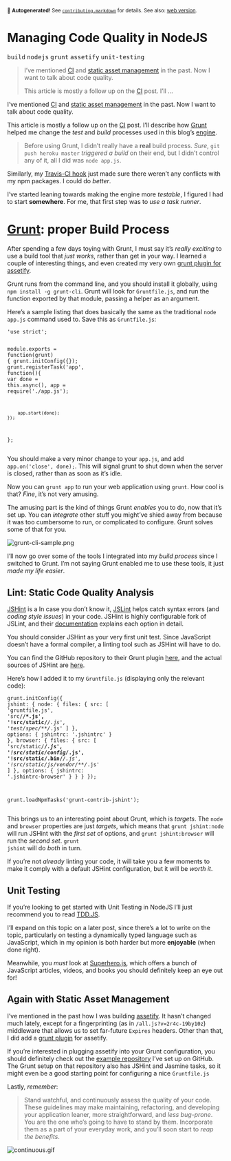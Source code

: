<sub>&#x1F6A8; <strong>Autogenerated!</strong> See <a href="https://github.com/ponyfoo/articles/tree/noindex/contributing.markdown"><code>contributing.markdown</code></a> for details. See also: <a href="https://ponyfoo.com/articles/managing-code-quality-in-nodejs">web version</a>.</sub>

<a href="https://ponyfoo.com/articles/managing-code-quality-in-nodejs"><div></div></a>

<h1>Managing Code Quality in NodeJS</h1>

<p><kbd>build</kbd> <kbd>nodejs</kbd> <kbd>grunt</kbd> <kbd>assetify</kbd> <kbd>unit-testing</kbd></p>

<blockquote><p>I&#x2019;ve mentioned <a href="https://ponyfoo.com/2013/01/18/continuous-integration-and-automated-deployments">CI</a> and <a href="https://ponyfoo.com/2013/01/18/asset-management-in-node">static asset management</a> in the past. Now I want to talk about code quality.</p><p>This article is mostly a follow up on the <a href="https://ponyfoo.com/2013/01/18/continuous-integration-and-automated-deployments">CI</a> post. I&#x2019;ll &#x2026;</p></blockquote>

<div><p>I&#x2019;ve mentioned <a href="https://ponyfoo.com/2013/01/18/continuous-integration-and-automated-deployments">CI</a> and <a href="https://ponyfoo.com/2013/01/18/asset-management-in-node">static asset management</a> in the past. Now I want to talk about code quality.</p></div>

<blockquote></blockquote>

<div><p>This article is mostly a follow up on the <a href="https://ponyfoo.com/2013/01/18/continuous-integration-and-automated-deployments">CI</a> post. I&#x2019;ll describe how <a href="https://ponyfoo.com/gruntjs.com">Grunt</a> helped me change the <em>test</em> and <em>build</em> processes used in this blog&#x2019;s <a href="https://github.com/bevacqua/ponyfoo" target="_blank">engine</a>.</p> <blockquote> <p>Before using Grunt, I didn&#x2019;t really have a <strong>real</strong> build process. <em>Sure</em>, <code class="md-code md-code-inline">git push heroku master</code> <em>triggered a build</em> on their end, but I didn&#x2019;t control any of it, all I did was <code class="md-code md-code-inline">node app.js</code>.</p> </blockquote> <p>Similarly, my <a href="https://travis-ci.org/bevacqua/ponyfoo/builds" target="_blank">Travis-CI hook</a> just made sure there weren&#x2019;t any conflicts with my npm packages. I could do <em>better</em>.</p></div>

<div><p>I&#x2019;ve started leaning towards making the engine more <em>testable</em>, I figured I had to start <strong>somewhere</strong>. For me, that first step was to <em>use a task runner</em>.</p> <h1 id="grunt-gruntjscom-grunt-the-javascript-task-runner-proper-build-process"><a href="https://ponyfoo.com/gruntjs.com" aria-label="Grunt: The JavaScript Task Runner">Grunt</a>: proper Build Process</h1> <p>After spending a few days toying with Grunt, I must say it&#x2019;s <em>really exciting</em> to use a build tool that <em>just works</em>, rather than get in your way. I learned a couple of interesting things, and even created my very own <a href="https://github.com/bevacqua/grunt-assetify" target="_blank" aria-label="grunt-assetify on GitHub">grunt plugin for assetify</a>.</p> <p>Grunt runs from the command line, and you should install it globally, using <code class="md-code md-code-inline">npm install -g grunt-cli</code>. Grunt will look for <code class="md-code md-code-inline">Gruntfile.js</code>, and run the function exported by that module, passing a helper as an argument.</p> <p>Here&#x2019;s a sample listing that does basically the same as the traditional <code class="md-code md-code-inline">node app.js</code> command used to. Save this as <code class="md-code md-code-inline">Gruntfile.js</code>:</p> <pre class="md-code-block"><code class="md-code md-lang-javascript"><span class="md-code-pi">&apos;use strict&apos;</span>;

<span class="md-code-built_in">module</span>.exports = <span class="md-code-function"><span class="md-code-keyword">function</span><span class="md-code-params">(grunt)</span> </span>{
    grunt.initConfig({});
    grunt.registerTask(<span class="md-code-string">&apos;app&apos;</span>, <span class="md-code-function"><span class="md-code-keyword">function</span><span class="md-code-params">()</span></span>{
        <span class="md-code-keyword">var</span> done = <span class="md-code-keyword">this</span>.async(),
            app = <span class="md-code-built_in">require</span>(<span class="md-code-string">&apos;./app.js&apos;</span>);

        app.start(done);
    });
};
</code></pre> <p>You should make a very minor change to your <code class="md-code md-code-inline">app.js</code>, and add <code class="md-code md-code-inline">app.on(&apos;close&apos;, done);</code>. This will signal grunt to shut down when the server is closed, rather than as soon as it&#x2019;s idle.</p> <p>Now you can <code class="md-code md-code-inline">grunt app</code> to run your web application using <code class="md-code md-code-inline">grunt</code>. How cool is that? <em>Fine</em>, it&#x2019;s not very amusing.</p> <p>The amusing part is the kind of things Grunt <em>enables</em> you to do, now that it&#x2019;s set up. You can <em>integrate</em> other stuff you might&#x2019;ve shied away from because it was too cumbersome to run, or complicated to configure. Grunt solves some of that for you.</p> <p><img alt="grunt-cli-sample.png" title="typical grunt console output" class="" src="https://i.imgur.com/i28vdBO.png"></p> <p>I&#x2019;ll now go over some of the tools I integrated into my <em>build process</em> since I switched to Grunt. I&#x2019;m not saying Grunt enabled me to use these tools, it just <em>made my life easier</em>.</p> <h2 id="lint-static-code-quality-analysis">Lint: Static Code Quality Analysis</h2> <p><a href="http://www.jshint.com/" target="_blank" aria-label="JSHint">JSHint</a> is a In case you don&#x2019;t know it, <a href="http://jslint.com/" target="_blank" aria-label="JSLint by Douglas Crockford">JSLint</a> helps catch syntax errors (and <em>coding style issues</em>) in your code. JSHint is highly configurable fork of JSLint, and their <a href="http://www.jshint.com/docs/" target="_blank" aria-label="JSHint Documentation">documentation</a> explains each option in detail.</p> <p>You should consider JSHint as your very first unit test. Since JavaScript doesn&#x2019;t have a formal compiler, a linting tool such as JSHint will have to do.</p> <p>You can find the GitHub repository to their Grunt plugin <a href="https://github.com/gruntjs/grunt-contrib-jshint" target="_blank" aria-label="JSHint plugin for Grunt">here</a>, and the actual sources of JSHint are <a href="https://github.com/jshint/jshint" target="_blank" aria-label="JSHint on GitHub">here</a>.</p> <p>Here&#x2019;s how I added it to my <code class="md-code md-code-inline">Gruntfile.js</code> (displaying only the relevant code):</p> <pre class="md-code-block"><code class="md-code md-lang-javascript">grunt.initConfig({
    jshint: {
        node: {
            files: {
                src: [
                    <span class="md-code-string">&apos;gruntfile.js&apos;</span>,
                    <span class="md-code-string">&apos;src/**/*.js&apos;</span>,
                    <span class="md-code-string">&apos;!src/static/**/*.js&apos;</span>,
                    <span class="md-code-string">&apos;test/spec/**/*.js&apos;</span>
                ]
            },
            options: {
                jshintrc: <span class="md-code-string">&apos;.jshintrc&apos;</span>
            }
        },
        browser: {
            files: {
                src: [
                    <span class="md-code-string">&apos;src/static/**/*.js&apos;</span>,
                    <span class="md-code-string">&apos;!src/static/config/*.js&apos;</span>,
                    <span class="md-code-string">&apos;!src/static/.bin/**/*.js&apos;</span>,
                    <span class="md-code-string">&apos;!src/static/js/vendor/**/*.js&apos;</span>
                ]
            },
            options: {
                jshintrc: <span class="md-code-string">&apos;.jshintrc-browser&apos;</span>
            }
        }
    }
});

grunt.loadNpmTasks(<span class="md-code-string">&apos;grunt-contrib-jshint&apos;</span>);
</code></pre> <p>This brings us to an interesting point about Grunt, which is <em>targets</em>. The <code class="md-code md-code-inline">node</code> and <code class="md-code md-code-inline">browser</code> properties are just <em>targets</em>, which means that <code class="md-code md-code-inline">grunt jshint:node</code> will run JSHint with the <em>first set</em> of options, and <code class="md-code md-code-inline">grunt jshint:browser</code> will run the <em>second set</em>. <code class="md-code md-code-inline">grunt jshint</code> will do <em>both</em> in turn.</p> <p>If you&#x2019;re not <em>already</em> linting your code, it will take you a few moments to make it comply with a default JSHint configuration, but it will be <em>worth it</em>.</p> <h2 id="unit-testing">Unit Testing</h2> <p>If you&#x2019;re looking to get started with Unit Testing in NodeJS I&#x2019;ll just recommend you to read <a href="http://tddjs.com/" target="_blank" aria-label="Test-Driven Development in JavaScript">TDD.JS</a>.</p> <p>I&#x2019;ll expand on this topic on a later post, since there&#x2019;s a lot to write on the topic, particularly on testing a dynamically typed language such as JavaScript, which in my opinion is both harder but more <strong>enjoyable</strong> (when done right).</p> <p>Meanwhile, you <em>must</em> look at <a href="http://superherojs.com/" target="_blank">Superhero.js</a>, which offers a bunch of JavaScript articles, videos, and books you should definitely keep an eye out for!</p> <h2 id="again-with-static-asset-management">Again with Static Asset Management</h2> <p>I&#x2019;ve mentioned in the past how I was building <a href="https://ponyfoo.com/2013/01/18/asset-management-in-node" aria-label="Asset management in Node">assetify</a>. It hasn&#x2019;t changed much lately, except for a fingerprinting (as in <code class="md-code md-code-inline">/all.js?v=2r4c-19by10z</code>) middleware that allows us to set far-future <code class="md-code md-code-inline">Expires</code> headers. Other than that, I did add a <a href="https://github.com/bevacqua/grunt-assetify" target="_blank" aria-label="grunt plugin for assetify">grunt plugin</a> for assetify.</p> <p>If you&#x2019;re interested in plugging assetify into your Grunt configuration, you should definitely check out the <a href="https://github.com/bevacqua/grunt-assetify-example" target="_blank" aria-label="grunt-assetify example usage">example repository</a> I&#x2019;ve set up on GitHub. The Grunt setup on that repository also has JSHint and Jasmine tasks, so it might even be a good starting point for configuring a nice <code class="md-code md-code-inline">Gruntfile.js</code></p> <p>Lastly, <em>remember</em>:</p> <blockquote> <p>Stand watchful, and continuously assess the quality of your code. These guidelines may make maintaining, refactoring, and developing your application leaner, more straightforward, and <em>less bug-prone</em>. You are the one who&#x2019;s going to have to stand by them. Incorporate them as a part of your everyday work, and you&#x2019;ll soon start to <em>reap the benefits</em>.</p> </blockquote> <p><img alt="continuous.gif" title="Stand watchful" class="" src="https://i.imgur.com/Pzfnf7z.gif"></p></div>
